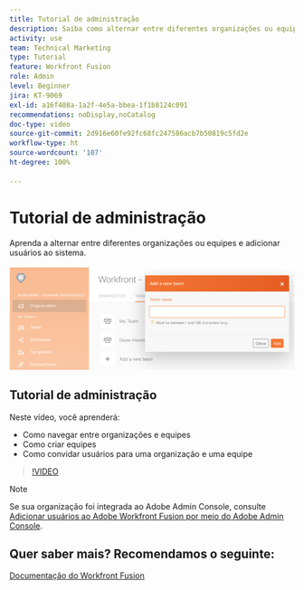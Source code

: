 ```yaml
---
title: Tutorial de administração
description: Saiba como alternar entre diferentes organizações ou equipes e adicionar usuários ao sistema no  [!DNL Adobe Workfront Fusion].
activity: use
team: Technical Marketing
type: Tutorial
feature: Workfront Fusion
role: Admin
level: Beginner
jira: KT-9069
exl-id: a16f408a-1a2f-4e5a-bbea-1f1b8124c091
recommendations: noDisplay,noCatalog
doc-type: video
source-git-commit: 2d916e60fe92fc68fc247586acb7b50819c5fd2e
workflow-type: ht
source-wordcount: '107'
ht-degree: 100%

---
```


# Tutorial de administração

Aprenda a alternar entre diferentes organizações ou equipes e adicionar usuários ao sistema.

![Uma imagem de um cenário de tratamento de erros](assets/workfront-fusion-administration-1.png)

## Tutorial de administração

Neste vídeo, você aprenderá:

* Como navegar entre organizações e equipes
* Como criar equipes
* Como convidar usuários para uma organização e uma equipe

>[!VIDEO](https://video.tv.adobe.com/v/335310/?quality=12&learn=on)

>[!NOTE]
>
>Se sua organização foi integrada ao Adobe Admin Console, consulte [Adicionar usuários ao Adobe Workfront Fusion por meio do Adobe Admin Console](https://experienceleague.adobe.com/docs/workfront/using/adobe-workfront-fusion/fusion-in-experience-cloud/add-fusion-users-admin-console.html?lang=pt-BR).


## Quer saber mais? Recomendamos o seguinte:

[Documentação do Workfront Fusion](https://experienceleague.adobe.com/docs/workfront/using/adobe-workfront-fusion/workfront-fusion-2.html?lang=br)
